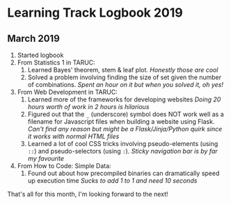 # Learning Track Logbook 2019

## March 2019

1. Started logbook
2. From Statistics 1 in TARUC:
   1. Learned Bayes' theorem, stem & leaf plot. *Honestly those are cool*
   2. Solved a problem involving finding the size of set given the number of combinations. *Spent an hour on it but when you solved it, oh yes!*
3. From Web Development in TARUC:
   1. Learned more of the frameworks for developing websites *Doing 20 hours worth of work in 2 hours is hilarious*
   2. Figured out that the `_` (underscore) symbol does NOT work well as a filename for Javascript files when building a website using Flask. *Can't find any reason but might be a Flask/Jinja/Python quirk since it works with normal HTML files*
   3. Learned a lot of cool CSS tricks involving pseudo-elements (using `::`) and pseudo-selectors (using `:`). *Sticky navigation bar is by far my favourite*
4.  From How to Code: Simple Data:
    1.  Found out about how precompiled binaries can dramatically speed up execution time *Sucks to add 1 to 1 and need 10 seconds*

That's all for this month, I'm looking forward to the next!